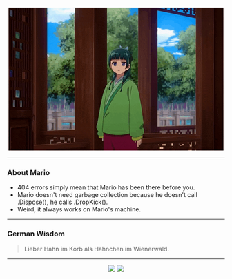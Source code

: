 <p align="center">
  <img src="assets/maomao.gif" />
</p>

---

### About Mario
- 404 errors simply mean that Mario has been there before you.
- Mario doesn't need garbage collection because he doesn't call .Dispose(), he calls .DropKick().
- Weird, it always works on Mario's machine.

---

### German Wisdom
> Lieber Hahn im Korb als Hähnchen im Wienerwald.

---

<p align="center">
  <a>
    <img height="180em" src="https://github-readme-stats-eight-theta.vercel.app/api?username=Torfkopp&show_icons=true&theme=dark&include_all_commits=true&count_private=true"/>
  </a>
  <a href="https://github.com/Torfkopp?tab=repositories">
    <img height="180em" src="https://github-readme-stats-eight-theta.vercel.app/api/top-langs/?username=torfkopp&layout=compact&theme=dark&langs_count=8&hide=java"/>
  </a>
</p>
